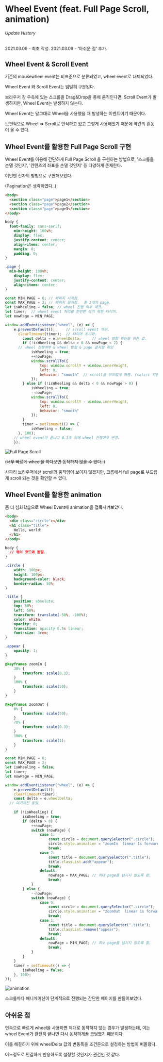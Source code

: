 # Wheel Event (feat. Full Page Scroll, animation)

###### Update History

2021.03.09 - 최초 작성.
2021.03.09 - '아쉬운 점' 추가.





## Wheel Event & Scroll Event

기존의 mousewheel event는 비표준으로 분류되었고,
wheel event로 대체되었다.

Wheel Event 와 Scroll Event는 엄밀히 구분된다.

브라우저 창 우측에 있는 스크롤을 Drag&Drop을 통해 움직인다면,
Scroll Event가 발생하지만, Wheel Event는 발생하지 않는다.

Wheel Event는 말그대로 Wheel을 사용했을 때 발생하는 이벤트이기 때문이다.

보편적으로 Wheel => Scroll로 인식하고 있고 그렇게 사용해왔기 때문에
약간의 혼동이 올 수 있다.



## Wheel Event를 활용한 Full Page Scroll 구현

Wheel Event를 이용해 간단하게 Full Page Scroll 을 구현하는 방법으로,
'스크롤을 손댈 것인지', '컨텐츠의 좌표를 손댈 것인지' 등 다양하게 존재한다.

이번엔 전자의 방법으로 구현해보았다.

(Pagination은 생략하였다..)

```html
<body>
  <section class="page">page1</section>
  <section class="page">page2</section>
  <section class="page">page3</section>
</body>
```

```css
body {
  font-family: sans-serif;
	min-height: 100vh;
	display: flex;
	justify-content: center;
	align-items: center;
	margin: 0;
	padding: 0;
}

.page {
  min-height: 100vh;
	display: flex;
	justify-content: center;
	align-items: center;
}
```

```javascript
const MIN_PAGE = 0;	// 페이지 시작점.
const MAX_PAGE = 2;	// 페이지 끝지점.  총 3개의 page.
let isWheeling = false;	// wheel 진행 여부 체크.
let timer;	// wheel event 처리를 한번만 하기 위한 타이머.
let nowPage = MIN_PAGE;

window.addEventListener("wheel", (e) => {
  	e.preventDefault();		// scroll event 차단.
	  clearTimeout(timer);	// 타이머 초기화.
		const delta = e.wheelDelta;		// wheel 방향 확인을 위한 값.
		if (!isWheeling && delta > 0 && nowPage < 2) {
      // wheel 진행여부 & wheel 방향 & page 끝지점 확인
			isWheeling = true;
			++nowPage;
			window.scrollTo({
				top: window.scrollY + window.innerHeight,
				left: 0,
				behavior: "smooth"	// scroll을 부드럽게 해줌. (safari 지원안함.)
			});
		} else if (!isWheeling && delta < 0 && nowPage > 0) {
			isWheeling = true;
			--nowPage;
			window.scrollTo({
				top: window.scrollY - window.innerHeight,
				left: 0,
				behavior: "smooth"
			});
		}
		timer = setTimeout(() => {
			isWheeling = false;
	  }, 100);
  	// wheel event가 끝나고 0.1초 뒤에 wheel 진행여부 변경.
	});
```

![Full Page Scroll](/Users/bandor/Documents/Projects/TIL/javascript/wheelEvent_fullpage-scroll.gif)

~~(너무 빠르게 wheel을 하다보면 동작하지 않을 수 있다..)~~

사파리 브라우저에선 scroll의 움직임이 보이지 않겠지만,
크롬에서 full page로 부드럽게 scroll 되는 것을 확인할 수 있다.



## Wheel Event를 활용한 animation

좀 더 심화학습으로 Wheel Event에 animation을 접목시켜보았다.

```html
<body>
  <div class="circle"></div>
  <h1 class="title">
    Hello, world!
  </h1>
</body>
```

```css
body {
  // 위의 코드와 동일.
}

.circle {
	width: 100px;
	height: 100px;
	background-color: black;
	border-radius: 50%;
}

.title {
	position: absolute;
	top: 50%;
	left: 50%;
	transform: translate(-50%, -100%);
	color: white;
	opacity: 0;
	transition: opacity 0.5s linear;
	font-size: 3rem;
}

.appear {
	opacity: 1;
}

@keyframes zoomIn {
	30% {
		transform: scale(0.3);
	}
	100% {
		transform: scale(50);
	}
}

@keyframes zoomOut {
	0% {
		transform: scale(50);
	}
	70% {
		transform: scale(0.3);
	}
	100% {
		transform: scale(1);
	}
}
```

```javascript
const MIN_PAGE = 0;
const MAX_PAGE = 2;
let isWheeling = false;
let timer;
let nowPage = MIN_PAGE;

window.addEventListener("wheel", (e) => {
	e.preventDefault();
	clearTimeout(timer);
	const delta = e.wheelDelta;
  // 여기까진 동일.
  
	if (!isWheeling) {
		isWheeling = true;
		if (delta > 0) {
			++nowPage;
			switch (nowPage) {
				case 1:
					const circle = document.querySelector(".circle");
					circle.style.animation = "zoomIn  linear 1s forwards";
					break;
				case 2:
					const title = document.querySelector(".title");
					title.classList.add("appear");
					break;
				default:
					nowPage = MAX_PAGE;	// 최대 page를 넘기지 않도록 함.
					break;
			}
		} else {
			--nowPage;
			switch (nowPage) {
				case 0:
					const circle = document.querySelector(".circle");
					circle.style.animation = "zoomOut  linear 1s forwards";
					break;
				case 1:
					const title = document.querySelector(".title");
					title.classList.remove("appear");
					break;
				default:
					nowPage = MIN_PAGE;	// 최소 page를 넘기지 않도록 함.
					break;
			}
		}
	}
	timer = setTimeout(() => {
		isWheeling = false;
	}, 100);
});
```

![animation](/Users/bandor/Documents/Projects/TIL/javascript/wheelEvent_animation.gif)

스크롤마다 애니메이션이 단계적으로 진행되는 간단한 페이지를 만들어보았다.





## 아쉬운 점

연속으로 빠르게 wheel을 사용하면 제대로 동작하지 않는 경우가 발생하는데,
이는 wheel Event가 완전히 끝나면 다시 동작하게끔 코딩했기 때문이다.

이를 해결하기 위해 wheelDelta 값의 변동폭을 조건문으로 설정하는 방법이 떠올랐다.

어느정도로 민감하게 반응하도록 설정할 것인지가 관건인 것 같다.